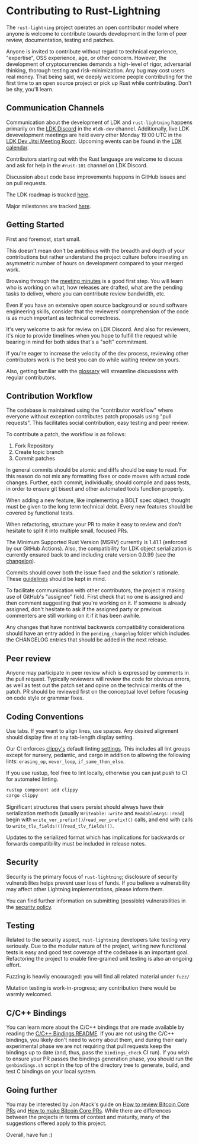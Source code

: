 Contributing to Rust-Lightning
==============================

The `rust-lightning` project operates an open contributor model where anyone is
welcome to contribute towards development in the form of peer review,
documentation, testing and patches.

Anyone is invited to contribute without regard to technical experience,
"expertise", OSS experience, age, or other concern. However, the development of
cryptocurrencies demands a high-level of rigor, adversarial thinking, thorough
testing and risk-minimization. Any bug may cost users real money. That being
said, we deeply welcome people contributing for the first time to an open source
project or pick up Rust while contributing. Don't be shy, you'll learn.

Communication Channels
-----------------------

Communication about the development of LDK and `rust-lightning` happens
primarily on the [LDK Discord](https://discord.gg/5AcknnMfBw) in the `#ldk-dev`
channel. Additionally, live LDK devevelopment meetings are held every other
Monday 19:00 UTC in the [LDK Dev Jitsi Meeting
Room](https://meet.jit.si/ldkdevmeeting). Upcoming events can be found in the
[LDK calendar](https://calendar.google.com/calendar/embed?src=c_e6fv6vlshbpoob2mmbvblkkoj4%40group.calendar.google.com).

Contributors starting out with the Rust language are welcome to discuss and ask
for help in the `#rust-101` channel on LDK Discord.

Discussion about code base improvements happens in GitHub issues and on pull
requests.

The LDK roadmap is tracked [here](https://github.com/orgs/lightningdevkit/projects/2).

Major milestones are tracked [here](https://github.com/lightningdevkit/rust-lightning/milestones?direction=asc&sort=title&state=open).

Getting Started
---------------

First and foremost, start small.

This doesn't mean don't be ambitious with the breadth and depth of your
contributions but rather understand the project culture before investing an
asymmetric number of hours on development compared to your merged work.

Browsing through the [meeting minutes](https://github.com/lightningdevkit/rust-lightning/wiki/Meetings)
is a good first step. You will learn who is working on what, how releases are
drafted, what are the pending tasks to deliver, where you can contribute review
bandwidth, etc.

Even if you have an extensive open source background or sound software
engineering skills, consider that the reviewers' comprehension of the code is as
much important as technical correctness.

It's very welcome to ask for review on LDK Discord. And also for reviewers, it's
nice to provide timelines when you hope to fulfill the request while bearing in
mind for both sides that's a "soft" commitment.

If you're eager to increase the velocity of the dev process, reviewing other
contributors work is the best you can do while waiting review on yours.

Also, getting familiar with the [glossary](GLOSSARY.md) will streamline
discussions with regular contributors.

Contribution Workflow
---------------------

The codebase is maintained using the "contributor workflow" where everyone
without exception contributes patch proposals using "pull requests". This
facilitates social contribution, easy testing and peer review.

To contribute a patch, the workflow is as follows:

  1. Fork Repository
  2. Create topic branch
  3. Commit patches

In general commits should be atomic and diffs should be easy to read.
For this reason do not mix any formatting fixes or code moves with
actual code changes. Further, each commit, individually, should compile
and pass tests, in order to ensure git bisect and other automated tools
function properly.

When adding a new feature, like implementing a BOLT spec object, thought
must be given to the long term technical debt. Every new features should
be covered by functional tests.

When refactoring, structure your PR to make it easy to review and don't
hesitate to split it into multiple small, focused PRs.

The Minimum Supported Rust Version (MSRV) currently is 1.41.1 (enforced by
our GitHub Actions). Also, the compatibility for LDK object serialization is
currently ensured back to and including crate version 0.0.99 (see the
[changelog](CHANGELOG.md)).

Commits should cover both the issue fixed and the solution's rationale. These
[guidelines](https://chris.beams.io/posts/git-commit/) should be kept in mind.

To facilitate communication with other contributors, the project is making use
of GitHub's "assignee" field. First check that no one is assigned and then
comment suggesting that you're working on it. If someone is already assigned,
don't hesitate to ask if the assigned party or previous commenters are still
working on it if it has been awhile.

Any changes that have nontrivial backwards compatibility considerations should
have an entry added in the `pending_changelog` folder which includes the
CHANGELOG entries that should be added in the next release.

Peer review
-----------

Anyone may participate in peer review which is expressed by comments in the pull
request. Typically reviewers will review the code for obvious errors, as well as
test out the patch set and opine on the technical merits of the patch. PR should
be reviewed first on the conceptual level before focusing on code style or
grammar fixes.

Coding Conventions
------------------

Use tabs. If you want to align lines, use spaces. Any desired alignment should
display fine at any tab-length display setting.

Our CI enforces [clippy's](https://github.com/rust-lang/rust-clippy) default
linting
[settings](https://rust-lang.github.io/rust-clippy/rust-1.39.0/index.html). This
includes all lint groups except for nursery, pedantic, and cargo in addition to
allowing the following lints: `erasing_op`, `never_loop`, `if_same_then_else`.

If you use rustup, feel free to lint locally, otherwise you can just push to CI
for automated linting.

```bash
rustup component add clippy
cargo clippy
```

Significant structures that users persist should always have their serialization
methods (usually `Writeable::write` and `ReadableArgs::read`) begin with
`write_ver_prefix!()`/`read_ver_prefix!()` calls, and end with calls to
`write_tlv_fields!()`/`read_tlv_fields!()`.

Updates to the serialized format which has implications for backwards or
forwards compatibility must be included in release notes.

Security
--------

Security is the primary focus of `rust-lightning`; disclosure of security
vulnerabilites helps prevent user loss of funds. If you believe a vulnerability
may affect other Lightning implementations, please inform them.

You can find further information on submitting (possible) vulnerabilities in the
[security policy](SECURITY.md).

Testing
-------

Related to the security aspect, `rust-lightning` developers take testing very
seriously. Due to the modular nature of the project, writing new functional
tests is easy and good test coverage of the codebase is an important goal.
Refactoring the project to enable fine-grained unit testing is also an ongoing
effort.

Fuzzing is heavily encouraged: you will find all related material under `fuzz/`

Mutation testing is work-in-progress; any contribution there would be warmly
welcomed.

C/C++ Bindings
--------------

You can learn more about the C/C++ bindings that are made available by reading
the [C/C++ Bindings README](https://github.com/lightningdevkit/ldk-c-bindings/blob/main/lightning-c-bindings/README.md).
If you are not using the C/C++ bindings, you likely don't need to worry about
them, and during their early experimental phase we are not requiring that pull
requests keep the bindings up to date (and, thus, pass the `bindings_check` CI
run). If you wish to ensure your PR passes the bindings generation phase, you
should run the `genbindings.sh` script in the top of the directory tree to
generate, build, and test C bindings on your local system.

Going further
-------------

You may be interested by Jon Atack's guide on [How to review Bitcoin Core PRs](https://github.com/jonatack/bitcoin-development/blob/master/how-to-review-bitcoin-core-prs.md)
and [How to make Bitcoin Core PRs](https://github.com/jonatack/bitcoin-development/blob/master/how-to-make-bitcoin-core-prs.md).
While there are differences between the projects in terms of context and
maturity, many of the suggestions offered apply to this project.

Overall, have fun :)
